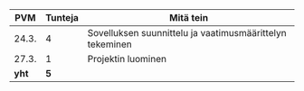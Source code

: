 PVM | Tunteja | Mitä tein
----|----|--------------------
24.3.| 4 | Sovelluksen suunnittelu ja vaatimusmäärittelyn tekeminen
27.3.| 1 | Projektin luominen
**yht** | **5** |

